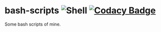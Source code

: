 # bash-scripts ![Shell](https://github.com/windvalley/bash-scripts/workflows/Shell/badge.svg) [![Codacy Badge](https://api.codacy.com/project/badge/Grade/84db320ced334c58b0995b5cfe2156b6)](https://app.codacy.com/manual/windvalley/bash-scripts?utm_source=github.com&utm_medium=referral&utm_content=windvalley/bash-scripts&utm_campaign=Badge_Grade_Dashboard)

Some bash scripts of mine.
